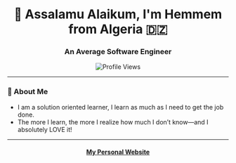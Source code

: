 <h1 align="center">👋 Assalamu Alaikum, I'm Hemmem from Algeria 🇩🇿</h1>

<h3 align="center">An Average Software Engineer</h3>

<p align="center">
  <img src="https://komarev.com/ghpvc/?username=1hemmem&label=Profile%20Views&color=0e75b6&style=flat" alt="Profile Views" />
</p>

---

### 🌟 About Me
- I am a solution oriented learner, I learn as much as I need to get the job done.
- The more I learn, the more I realize how much I don’t know—and I absolutely LOVE it!  

---
<h4 align="center">
  <a href="https://1hemmem.site">My Personal Website</a>
</h4>
